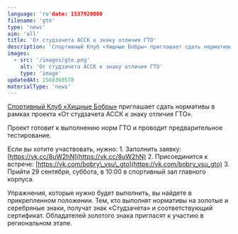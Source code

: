 ```yaml
---
language: 'ru'date: 1537920000
filename: 'gto'
type: 'news'
aim: 'all'
title: 'От студзачета АССК к знаку отличия ГТО'
description: 'Спортивный Клуб «Хищные Бобры» приглашает сдать нормативы в рамках проекта «От студзачета АССК к знаку отличия ГТО».'
images:
  - src: '/images/gto.png'
    alt: 'От студзачета АССК к знаку отличия ГТО'
    type: 'image'
updatedAt: 1568360578
materialType: 'news'
---
```

[Спортивный Клуб «Хищные Бобры»](https://vk.com/bobry_vsu) приглашает сдать нормативы в рамках проекта «От студзачета АССК к знаку отличия ГТО».

Проект готовит к выполнению норм ГТО и проводит предварительное тестирование.

Если вы хотите участвовать, нужно: 1. Заполнить заявку: [https://vk.cc/8uW2hN](https://vk.cc/8uW2hN) 2. Присоединится к встрече: [https://vk.com/bobry\_vsu\_gto](https://vk.com/bobry_vsu_gto) 3. Прийти 29 сентября, суббота, в 10:00 в спортивный зал главного корпуса.

Упражнения, которые нужно будет выполнить, вы найдете в прикрепленном положении. Тем, кто выполнят нормативы на золотые и серебряные знаки, получат знак «Студзачета» и соответствующий сертификат. Обладателей золотого знака пригласят к участию в региональном этапе.
